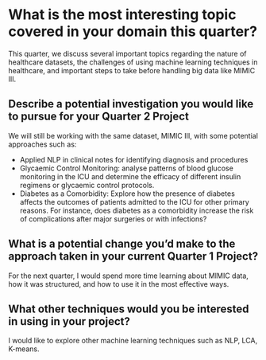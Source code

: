 # What is the most interesting topic covered in your domain this quarter?

This quarter, we discuss several important topics regarding the nature of healthcare datasets,
the challenges of using machine learning techniques in healthcare, and important steps to take before
handling big data like MIMIC III.

## Describe a potential investigation you would like to pursue for your Quarter 2 Project

We will still be working with the same dataset, MIMIC III, with some potential approaches such as:

- Applied NLP in clinical notes for identifying diagnosis and procedures
- Glycaemic Control Monitoring: analyse patterns of blood glucose monitoring in the ICU and determine
the efficacy of different insulin regimens or glycaemic control protocols.
- Diabetes as a Comorbidity: Explore how the presence of diabetes affects the outcomes of patients
admitted to the ICU for other primary reasons. For instance, does diabetes as a comorbidity increase
the risk of complications after major surgeries or with infections?

## What is a potential change you’d make to the approach taken in your current Quarter 1 Project?

For the next quarter, I would spend more time learning about MIMIC data, how it was structured,
and how to use it in the most effective ways.

## What other techniques would you be interested in using in your project?

I would like to explore other machine learning techniques such as NLP, LCA, K-means.
